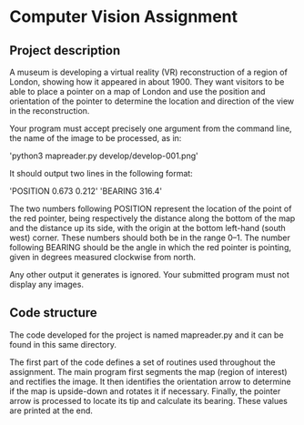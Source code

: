 
# Computer Vision Assignment

## Project description

A museum is developing a virtual reality (VR) reconstruction of a region of London, showing how it appeared in about 1900. They want visitors to be able to place a pointer on a map of London and use the position and orientation of the pointer to determine the location and direction of the view in the reconstruction.

Your program must accept precisely one argument from the command line, the name of the image to be processed, as in:

'python3 mapreader.py develop/develop-001.png'

It should output two lines in the following format:

'POSITION 0.673 0.212'
'BEARING 316.4'

The two numbers following POSITION represent the location of the point of the red pointer, being respectively the distance along the bottom of the map and the distance up its side, with the origin at the bottom left-hand (south west) corner. These numbers should both be in the range 0–1. The number following BEARING should be the angle in which the red pointer is pointing, given in degrees measured clockwise from north.

Any other output it generates is ignored. Your submitted program must not display any images.

## Code structure

The code developed for the project is named mapreader.py and it can be found in this same directory.

The first part of the code defines a set of routines used throughout the assignment. The main program first segments the map (region of interest) and rectifies the image. It then identifies the orientation arrow to determine if the map is upside-down and rotates it if necessary. Finally, the pointer arrow is processed to locate its tip and calculate its bearing. These values are printed at the end.
